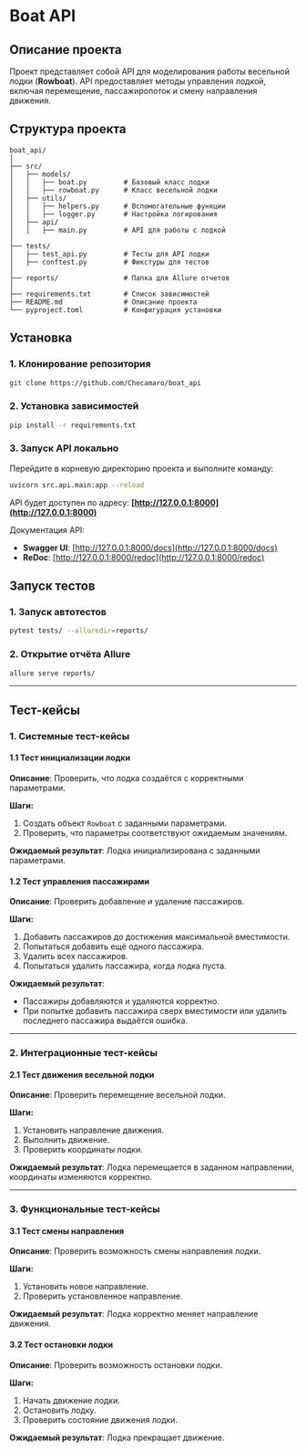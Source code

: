 # Boat API

## Описание проекта

Проект представляет собой API для моделирования работы весельной лодки (**Rowboat**). API предоставляет методы управления лодкой, включая перемещение, пассажиропоток и смену направления движения.

## Структура проекта

```
boat_api/
│
├── src/
│   ├── models/
│   │   ├── boat.py         # Базовый класс лодки
│   │   ├── rowboat.py      # Класс весельной лодки
│   ├── utils/
│   │   ├── helpers.py      # Вспомогательные функции
│   │   ├── logger.py       # Настройка логирования
│   ├── api/
│   │   ├── main.py         # API для работы с лодкой
│
├── tests/
│   ├── test_api.py         # Тесты для API лодки
│   ├── conftest.py         # Фикстуры для тестов
│
├── reports/                # Папка для Allure отчетов
│
├── requirements.txt        # Список зависимостей
├── README.md               # Описание проекта
└── pyproject.toml          # Конфигурация установки
```

## Установка

### 1. Клонирование репозитория
```sh
git clone https://github.com/Checamaro/boat_api
```

### 2. Установка зависимостей
```sh
pip install -r requirements.txt
```

### 3. Запуск API локально
Перейдите в корневую директорию проекта и выполните команду:
```sh
uvicorn src.api.main:app --reload
```

API будет доступен по адресу: **[http://127.0.0.1:8000](http://127.0.0.1:8000)**

Документация API:
- **Swagger UI**: [http://127.0.0.1:8000/docs](http://127.0.0.1:8000/docs)
- **ReDoc**: [http://127.0.0.1:8000/redoc](http://127.0.0.1:8000/redoc)

## Запуск тестов

### 1. Запуск автотестов
```sh
pytest tests/ --alluredir=reports/
```

### 2. Открытие отчёта Allure
```sh
allure serve reports/
```

---

## Тест-кейсы

### **1. Системные тест-кейсы**

#### **1.1 Тест инициализации лодки**
**Описание**: Проверить, что лодка создаётся с корректными параметрами.

**Шаги:**
1. Создать объект `Rowboat` с заданными параметрами.
2. Проверить, что параметры соответствуют ожидаемым значениям.

**Ожидаемый результат**: Лодка инициализирована с заданными параметрами.

#### **1.2 Тест управления пассажирами**
**Описание**: Проверить добавление и удаление пассажиров.

**Шаги:**
1. Добавить пассажиров до достижения максимальной вместимости.
2. Попытаться добавить ещё одного пассажира.
3. Удалить всех пассажиров.
4. Попытаться удалить пассажира, когда лодка пуста.

**Ожидаемый результат**:
- Пассажиры добавляются и удаляются корректно.
- При попытке добавить пассажира сверх вместимости или удалить последнего пассажира выдаётся ошибка.

---

### **2. Интеграционные тест-кейсы**

#### **2.1 Тест движения весельной лодки**
**Описание**: Проверить перемещение весельной лодки.

**Шаги:**
1. Установить направление движения.
2. Выполнить движение.
3. Проверить координаты лодки.

**Ожидаемый результат**: Лодка перемещается в заданном направлении, координаты изменяются корректно.

---

### **3. Функциональные тест-кейсы**

#### **3.1 Тест смены направления**
**Описание**: Проверить возможность смены направления лодки.

**Шаги:**
1. Установить новое направление.
2. Проверить установленное направление.

**Ожидаемый результат**: Лодка корректно меняет направление движения.

#### **3.2 Тест остановки лодки**
**Описание**: Проверить возможность остановки лодки.

**Шаги:**
1. Начать движение лодки.
2. Остановить лодку.
3. Проверить состояние движения лодки.

**Ожидаемый результат**: Лодка прекращает движение.

